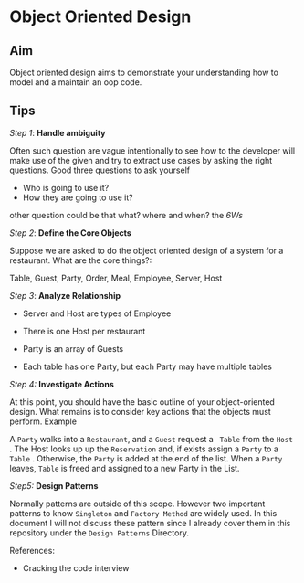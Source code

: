# Object Oriented Design



## Aim

Object oriented design aims to demonstrate your understanding how to model and a maintain an oop code.



## Tips

*Step 1*: **Handle ambiguity**

Often such question are vague intentionally to see how to the developer will make use of the given and try to extract use cases by asking the right questions. Good three questions to ask yourself

* Who is going to use it?
* How they are going to use it?

other question could be that what? where and when? the *6Ws*

*Step 2*: **Define the Core Objects**

Suppose we are asked to do the object oriented design of a system for a restaurant. What are the core things?:

Table, Guest, Party, Order, Meal, Employee, Server, Host

*Step 3*: **Analyze Relationship**

* Server and Host are types of Employee

* There is one Host per restaurant
* Party is an array of Guests
* Each table has one Party, but each Party may have multiple tables

*Step 4:* **Investigate Actions**

At this point, you should have the basic outline of your object-oriented design. What remains is to consider key actions that the objects must perform. Example

A `Party` walks into a `Restaurant`, and a `Guest`  request a ` Table` from the `Host` . The Host looks up up the `Reservation` 	and, if exists assign a `Party` to a `Table` . Otherwise, the `Party` is added at the end of the list. When a `Party` leaves, `Table` is freed and assigned to a new Party in the List.

*Step5:* **Design Patterns**

Normally patterns are outside of this scope. However two important patterns to know `Singleton` and `Factory Method` are widely used. In this document I will not discuss these pattern since I already cover them in this repository under the `Design Patterns` Directory.





 































References:

* Cracking the code interview
